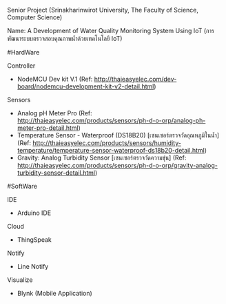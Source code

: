 Senior Project (Srinakharinwirot University, The Faculty of Science, Computer Science)

Name: A Development of Water Quality Monitoring System Using IoT (การพัฒนาระบบตรวจสอบคุณภาพน้ำด้วยเทคโนโลยี IoT)

#HardWare

Controller
- NodeMCU Dev kit V.1 (Ref: http://thaieasyelec.com/dev-board/nodemcu-development-kit-v2-detail.html)

Sensors
- Analog pH Meter Pro (Ref: http://thaieasyelec.com/products/sensors/ph-d-o-orp/analog-ph-meter-pro-detail.html)
- Temperature Sensor - Waterproof (DS18B20) [เซนเซอร์ตรวจวัดอุณหภูมิในน้ำ] (Ref: http://thaieasyelec.com/products/sensors/humidity-temperature/temperature-sensor-waterproof-ds18b20-detail.html)
- Gravity: Analog Turbidity Sensor [เซนเซอร์ตรวจวัดความขุ่น] (Ref: http://thaieasyelec.com/products/sensors/ph-d-o-orp/gravity-analog-turbidity-sensor-detail.html)

#SoftWare

IDE
- Arduino IDE

Cloud
- ThingSpeak

Notify
- Line Notify

Visualize
- Blynk (Mobile Application)
